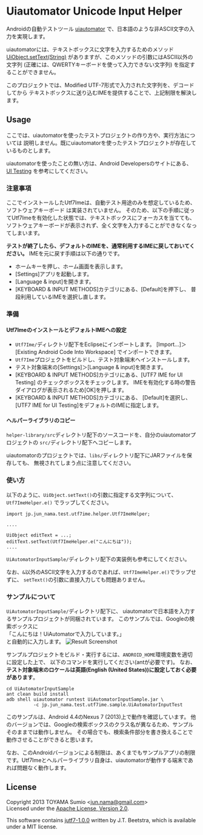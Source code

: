 Uiautomator Unicode Input Helper
======================
Androidの自動テストツール
[uiautomator](http://developer.android.com/tools/help/uiautomator/index.html)
で、日本語のような非ASCII文字の入力を実現します。

uiautomatorには、テキストボックスに文字を入力するためのメソッド
[UiObject.setText(String)](http://developer.android.com/tools/help/uiautomator/UiObject.html#setText%28java.lang.String%29)
がありますが、このメソッドの引数にはASCII以外の文字列
(正確には、QWERTYキーボードを使って入力できない文字列)
を指定することができません。

このプロジェクトでは、Modified UTF-7形式で入力された文字列を、デコードしてから
テキストボックスに送り込むIMEを提供することで、上記制限を解決します。

Usage
------
ここでは、uiautomatorを使ったテストプロジェクトの作り方や、実行方法については
説明しません。既にuiautomatorを使ったテストプロジェクトが存在しているものとします。

uiautomatorを使ったことの無い方は、Android Developersのサイトにある、
[UI Testing](http://developer.android.com/tools/testing/testing_ui.html)
を参考にしてください。

### 注意事項
ここでインストールしたUtf7Imeは、自動テスト用途のみを想定しているため、ソフトウェアキーボード
は実装されていません。
そのため、以下の手順に従ってUtf7Imeを有効化した状態では、テキストボックスにフォーカスを当てても、
ソフトウェアキーボードが表示されず、全く文字を入力することができなくなってしまいます。

**テストが終了したら、デフォルトのIMEを、通常利用するIMEに戻しておいてください。**
IMEを元に戻す手順は以下の通りです。

* ホームキーを押し、ホーム画面を表示します。
* [Settings]アプリを起動します。
* [Language &amp; input]を開きます。
* [KEYBOARD &amp; INPUT METHODS]カテゴリにある、[Default]を押下し、
  普段利用しているIMEを選択し直します。

### 準備
#### Utf7ImeのインストールとデフォルトIMEへの設定
* ``Utf7Ime/``ディレクトリ配下をEclipseにインポートします。
  [Import...]＞[Existing Android Code Into Workspace] でインポートできます。
* ``Utf7Ime``プロジェクトをビルドし、テスト対象端末へインストールします。
* テスト対象端末の[Settings]＞[Language &amp; input]を開きます。
* [KEYBOARD &amp; INPUT METHODS]カテゴリにある、[UTF7 IME for UI Testing]
  のチェックボックスをチェックします。
  IMEを有効化する時の警告ダイアログが表示されるため[OK]を押します。
* [KEYBOARD &amp; INPUT METHODS]カテゴリにある、
  [Default]を選択し、[UTF7 IME for UI Testing]をデフォルトのIMEに指定します。

#### ヘルパーライブラリのコピー
``helper-library/src``ディレクトリ配下のソースコードを、自分のuiautomatorプロジェクトの
``src/``ディレクトリ配下へコピーします。

uiautomatorのプロジェクトでは、``libs/``ディレクトリ配下にJARファイルを保存しても、
無視されてしまう点に注意してください。

### 使い方
以下のように、``UiObject.setText()``の引数に指定する文字列について、``Utf7ImeHelper.e()``
でラップしてください。

    import jp.jun_nama.test.utf7ime.helper.Utf7ImeHelper;
    
    ....
    
    UiObject editText = ...; 
    editText.setText(Utf7ImeHelper.e("こんにちは"));
    ....

``UiAutomatorInputSample/``ディレクトリ配下の実装例も参考にしてください。

なお、``&``以外のASCII文字を入力するのであれば、``Utf7ImeHelper.e()``でラップせずに、
``setText()``の引数に直接入力しても問題ありません。

### サンプルについて
``UiAutomatorInputSample/``ディレクトリ配下に、
uiautomatorで日本語を入力するサンプルプロジェクトが同梱されています。
このサンプルでは、Googleの検索ボックスに  
「こんにちは！UiAutomatorで入力しています。」  
と自動的に入力します。
  ![Result Screenshot](/images/sample-screenshot.png)

サンプルプロジェクトをビルド・実行するには、``ANDROID_HOME``環境変数を適切に設定した上で、
以下のコマンドを実行してください(antが必要です)。
なお、**テスト対象端末のロケールは英語(English (United States))に設定しておく必要があります**。

    cd UiAutomatorInputSample
    ant clean build install
    adb shell uiautomator runtest UiAutomatorInputSample.jar \
              -c jp.jun_nama.test.utf7ime.sample.UiAutomatorInputTest

このサンプルは、Android 4.4のNexus 7 (2013)上で動作を確認しています。
他のバージョンでは、Googleの検索ボックスのクラス名が異なるため、サンプルそのままでは動作しません。
その場合でも、検索条件部分を書き換えることで動作させることができると思います。

なお、このAndroidバージョンによる制限は、あくまでもサンプルアプリの制限です。Utf7Imeとヘルパーライブラリ自身は、uiautomatorが動作する端末であれば問題なく動作します。

License
------
Copyright 2013 TOYAMA Sumio <<jun.nama@gmail.com>>  
Licensed under the
[Apache License, Version 2.0](http://www.apache.org/licenses/LICENSE-2.0).

This software contains
[jutf7-1.0.0](http://sourceforge.net/projects/jutf7/) written by J.T. Beetstra,
which is available under a MIT license.
